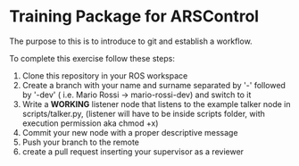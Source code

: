 # Training Package for ARSControl

The purpose to this is to introduce to git and establish a workflow.

To complete this exercise follow these steps:


1. Clone this repository in your ROS workspace
2. Create a branch with your name and surname separated by '-' followed by '-dev' ( i.e. Mario Rossi -> mario-rossi-dev) and switch to it
3. Write a **WORKING** listener node that listens to the example talker node in scripts/talker.py, (listener will have to be inside scripts folder, with execution permission aka chmod +x)
4. Commit your new node with a proper descriptive message
5. Push your branch to the remote
6. create a pull request inserting your supervisor as a reviewer
